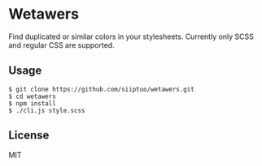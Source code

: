 # Wetawers

Find duplicated or similar colors in your stylesheets.
Currently only SCSS and regular CSS are supported.

## Usage

```shell
$ git clone https://github.com/siiptuo/wetawers.git
$ cd wetawers
$ npm install
$ ./cli.js style.scss
```

## License

MIT
